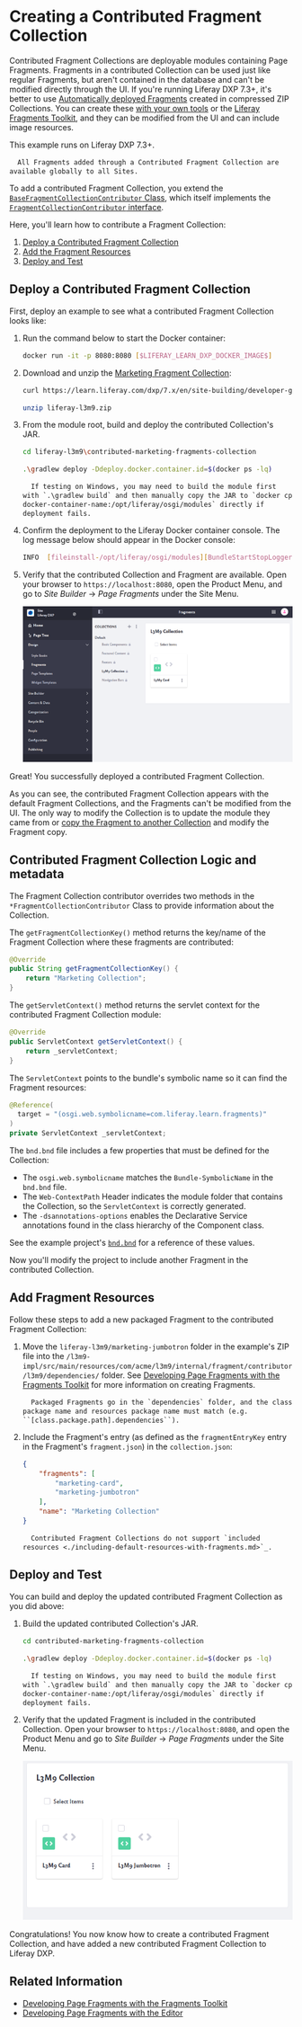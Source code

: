 # Creating a Contributed Fragment Collection

Contributed Fragment Collections are deployable modules containing Page Fragments. Fragments in a contributed Collection can be used just like regular Fragments, but aren't contained in the database and can't be modified directly through the UI. If you're running Liferay DXP 7.3+, it's better to use [Automatically deployed Fragments](./auto-deploying-fragments.md) created in compressed ZIP Collections. You can create these [with your own tools](./using-the-fragments-toolkit.md#collection-format-overview) or the [Liferay Fragments Toolkit](./using-the-fragments-toolkit.md), and they can be modified from the UI and can include image resources.

This example runs on Liferay DXP 7.3+.

```note::
  All Fragments added through a Contributed Fragment Collection are available globally to all Sites.
```

To add a contributed Fragment Collection, you extend the [`BaseFragmentCollectionContributor` Class](https://docs.liferay.com/dxp/apps/fragment/latest/javadocs/com/liferay/fragment/contributor/BaseFragmentCollectionContributor.html), which itself implements the [`FragmentCollectionContributor` interface](https://docs.liferay.com/dxp/apps/fragment/latest/javadocs/com/liferay/fragment/contributor/FragmentCollectionContributor.html).

Here, you'll learn how to contribute a Fragment Collection:

1. [Deploy a Contributed Fragment Collection](#deploy-a-contributed-fragment-collection)
1. [Add the Fragment Resources](#add-the-fragment-resources)
1. [Deploy and Test](#deploy-and-test)

## Deploy a Contributed Fragment Collection

First, deploy an example to see what a contributed Fragment Collection looks like:

1. Run the command below to start the Docker container:

    ```bash
    docker run -it -p 8080:8080 [$LIFERAY_LEARN_DXP_DOCKER_IMAGE$]
    ```

1. Download and unzip the [Marketing Fragment Collection](https://learn.liferay.com/dxp/7.x/en/site-building/developer-guide/developing-page-fragments/liferay-l3m9.zip):

    ```bash
    curl https://learn.liferay.com/dxp/7.x/en/site-building/developer-guide/developing-page-fragments/liferay-l3m9.zip
    ```

    ```bash
    unzip liferay-l3m9.zip
    ```

1. From the module root, build and deploy the contributed Collection's JAR.

    ```bash
    cd liferay-l3m9\contributed-marketing-fragments-collection
    ```

    ```bash
    .\gradlew deploy -Ddeploy.docker.container.id=$(docker ps -lq)
    ```

    ```note::
      If testing on Windows, you may need to build the module first with `.\gradlew build` and then manually copy the JAR to `docker cp docker-container-name:/opt/liferay/osgi/modules` directly if deployment fails.
    ```

1. Confirm the deployment to the Liferay Docker container console. The log message below should appear in the Docker console:

    ```bash
    INFO  [fileinstall-/opt/liferay/osgi/modules][BundleStartStopLogger:39] STARTED com.liferay.learn.fragments_1.0.0 [1121]
    ```

1. Verify that the contributed Collection and Fragment are available. Open your browser to `https://localhost:8080`, open the Product Menu, and go to *Site Builder* &rarr; *Page Fragments* under the Site Menu.

    ![The contributed Collection Fragment appears with the default Fragments.](./creating-a-contributed-fragment-collection/images/01.png)

Great! You successfully deployed a contributed Fragment Collection.

As you can see, the contributed Fragment Collection appears with the default Fragment Collections, and the Fragments can't be modified from the UI. The only way to modify the Collection is to update the module they came from or [copy the Fragment to another Collection](../../displaying-content/using-fragments/managing-page-fragments.md#managing-individual-page-fragments) and modify the Fragment copy.

## Contributed Fragment Collection Logic and metadata

The Fragment Collection contributor overrides two methods in the `*FragmentCollectionContributor` Class to provide information about the Collection.

The `getFragmentCollectionKey()` method returns the key/name of the Fragment Collection where these fragments are contributed:

```java
@Override
public String getFragmentCollectionKey() {
    return "Marketing Collection";
}
```

The `getServletContext()` method returns the servlet context for the contributed Fragment Collection module:

```java
@Override
public ServletContext getServletContext() {
    return _servletContext;
}
```

The `ServletContext` points to the bundle's symbolic name so it can find the Fragment resources:

```java
@Reference(
  target = "(osgi.web.symbolicname=com.liferay.learn.fragments)"
)
private ServletContext _servletContext;
```

The `bnd.bnd` file includes a few properties that must be defined for the Collection:

* The `osgi.web.symbolicname` matches the `Bundle-SymbolicName` in the `bnd.bnd` file.
* The `Web-ContextPath` Header indicates the module folder that contains the Collection, so the `ServletContext` is correctly generated.
* The `-dsannotations-options` enables the Declarative Service annotations found in the class hierarchy of the Component class.

See the example project's [`bnd.bnd`](https://learn.liferay.com/dxp/7.x/en/site-building/developer-guide/developing-page-fragments/liferay-l3m9.zip) for a reference of these values.

Now you'll modify the project to include another Fragment in the contributed Collection.

## Add Fragment Resources

Follow these steps to add a new packaged Fragment to the contributed Fragment Collection:

1. Move the `liferay-l3m9/marketing-jumbotron` folder in the example's ZIP file into the `/l3m9-impl/src/main/resources/com/acme/l3m9/internal/fragment/contributor/l3m9/dependencies/` folder. See [Developing Page Fragments with the Fragments Toolkit](./using-the-fragments-toolkit.md) for more information on creating Fragments.

    ```note::
      Packaged Fragments go in the `dependencies` folder, and the class package name and resources package name must match (e.g. ``[class.package.path].dependencies``).
    ```

1. Include the Fragment's entry (as defined as the `fragmentEntryKey` entry in the Fragment's `fragment.json`) in the `collection.json`:

    ```json
    {
        "fragments": [
            "marketing-card",
            "marketing-jumbotron"
        ],
        "name": "Marketing Collection"
    }
    ```

    ```note::
      Contributed Fragment Collections do not support `included resources <./including-default-resources-with-fragments.md>`_.
    ```

## Deploy and Test

You can build and deploy the updated contributed Fragment Collection as you did above:

1. Build the updated contributed Collection's JAR.

    ```bash
    cd contributed-marketing-fragments-collection
    ```

    ```bash
    .\gradlew deploy -Ddeploy.docker.container.id=$(docker ps -lq)
    ```

    ```note::
      If testing on Windows, you may need to build the module first with `.\gradlew build` and then manually copy the JAR to `docker cp docker-container-name:/opt/liferay/osgi/modules` directly if deployment fails.
    ```

1. Verify that the updated Fragment is included in the contributed Collection. Open your browser to `https://localhost:8080`, and open the Product Menu and go to *Site Builder* &rarr; *Page Fragments* under the Site Menu.

    ![The Custom Banner Fragment is included in the contributed Collection.](./creating-a-contributed-fragment-collection/images/02.png)

Congratulations! You now know how to create a contributed Fragment Collection, and have added a new contributed Fragment Collection to Liferay DXP.

## Related Information

* [Developing Page Fragments with the Fragments Toolkit](./using-the-fragments-toolkit.md)
* [Developing Page Fragments with the Editor](./using-the-fragments-editor.md)
